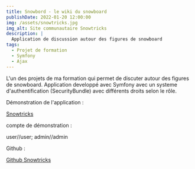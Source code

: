 ```yaml
---
title: Snowbord - le wiki du snowboard
publishDate: 2022-01-20 12:00:00
img: /assets/snowtricks.jpg
img_alt: Site communautaire Snowtricks
description: |
  Application de discussion autour des figures de snowboard
tags:
  - Projet de formation
  - Symfony
  - Ajax
---
```


L'un des projets de ma formation qui permet de discuter autour des figures de snowboard.
Application developpé avec Symfony avec un systeme d'authentification (SecurityBundle) avec différents droits selon le rôle. 

Démonstration de l'application : 

<a href="http://snowtricks.sebdru.fr/" target="_blank">Snowtricks</a>

compte de démonstration : 

user//user; admin//admin

Github : 

<a href="https://github.com/sebzz07/snowtricks" target="_blank">Github Snowtricks</a>


